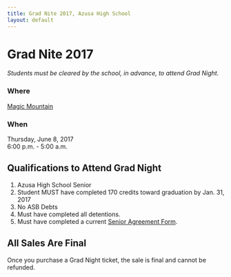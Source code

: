 ```yaml
---
title: Grad Nite 2017, Azusa High School
layout: default
---
```


# Grad Nite 2017

*Students must be cleared by the school, in advance, to attend Grad Night.*

### Where

[Magic Mountain](https://www.sixflags.com/magicmountain/special-events)

### When

Thursday, June 8, 2017<br />6:00 p.m. - 5:00 a.m.

## Qualifications to Attend Grad Night

1. Azusa High School Senior
2. Student MUST have completed 170 credits toward graduation by Jan. 31, 2017
3. No ASB Debts
4. Must have completed all detentions.
5. Must have completed a current [Senior Agreement Form](http://links.schoolloop.com/link/rd?href=736c5f6c696e6b6666303163633065623266687474703a2f2f6168732d617573642d63612e7363686f6f6c6c6f6f702e636f6d2f66696c652f313330313735323531303130342f313333313936373130373031382f333933313639313030373639333435373536322e646f63).

## All Sales Are Final

Once you purchase a Grad Night ticket, the sale is final and cannot be refunded.
